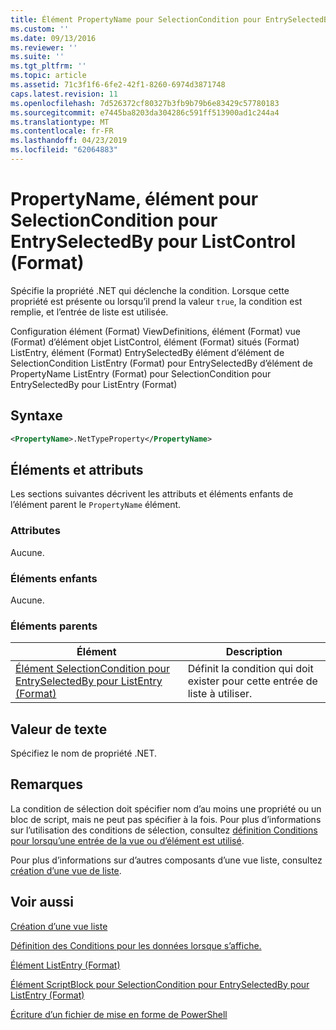 ```yaml
---
title: Élément PropertyName pour SelectionCondition pour EntrySelectedBy pour ListControl (Format) | Microsoft Docs
ms.custom: ''
ms.date: 09/13/2016
ms.reviewer: ''
ms.suite: ''
ms.tgt_pltfrm: ''
ms.topic: article
ms.assetid: 71c3f1f6-6fe2-42f1-8260-6974d3871748
caps.latest.revision: 11
ms.openlocfilehash: 7d526372cf80327b3fb9b79b6e83429c57780183
ms.sourcegitcommit: e7445ba8203da304286c591ff513900ad1c244a4
ms.translationtype: MT
ms.contentlocale: fr-FR
ms.lasthandoff: 04/23/2019
ms.locfileid: "62064883"
---
```

# <a name="propertyname-element-for-selectioncondition-for-entryselectedby-for-listcontrol-format"></a>PropertyName, élément pour SelectionCondition pour EntrySelectedBy pour ListControl (Format)

Spécifie la propriété .NET qui déclenche la condition. Lorsque cette propriété est présente ou lorsqu’il prend la valeur `true`, la condition est remplie, et l’entrée de liste est utilisée.

Configuration élément (Format) ViewDefinitions, élément (Format) vue (Format) d’élément objet ListControl, élément (Format) situés (Format) ListEntry, élément (Format) EntrySelectedBy élément d’élément de SelectionCondition ListEntry (Format) pour EntrySelectedBy d’élément de PropertyName ListEntry (Format) pour SelectionCondition pour EntrySelectedBy pour ListEntry (Format)

## <a name="syntax"></a>Syntaxe

```xml
<PropertyName>.NetTypeProperty</PropertyName>
```

## <a name="attributes-and-elements"></a>Éléments et attributs

Les sections suivantes décrivent les attributs et éléments enfants de l’élément parent le `PropertyName` élément.

### <a name="attributes"></a>Attributes

Aucune.

### <a name="child-elements"></a>Éléments enfants

Aucune.

### <a name="parent-elements"></a>Éléments parents

|Élément|Description|
|-------------|-----------------|
|[Élément SelectionCondition pour EntrySelectedBy pour ListEntry (Format)](./selectioncondition-element-for-entryselectedby-for-listcontrol-format.md)|Définit la condition qui doit exister pour cette entrée de liste à utiliser.|

## <a name="text-value"></a>Valeur de texte

Spécifiez le nom de propriété .NET.

## <a name="remarks"></a>Remarques

La condition de sélection doit spécifier nom d’au moins une propriété ou un bloc de script, mais ne peut pas spécifier à la fois. Pour plus d’informations sur l’utilisation des conditions de sélection, consultez [définition Conditions pour lorsqu’une entrée de la vue ou d’élément est utilisé](./defining-conditions-for-displaying-data.md).

Pour plus d’informations sur d’autres composants d’une vue liste, consultez [création d’une vue de liste](./creating-a-list-view.md).

## <a name="see-also"></a>Voir aussi

[Création d’une vue liste](./creating-a-list-view.md)

[Définition des Conditions pour les données lorsque s’affiche.](./defining-conditions-for-displaying-data.md)

[Élément ListEntry (Format)](./listentry-element-for-listcontrol-format.md)

[Élément ScriptBlock pour SelectionCondition pour EntrySelectedBy pour ListEntry (Format)](./scriptblock-element-for-selectioncondition-for-entryselectedby-for-listcontrol-format.md)

[Écriture d’un fichier de mise en forme de PowerShell](./writing-a-powershell-formatting-file.md)
